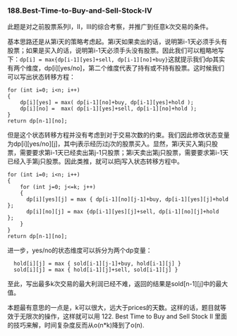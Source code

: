 ### 188.Best-Time-to-Buy-and-Sell-Stock-IV

此题是对之前股票系列I，II，III的综合考察，并推广到任意k次交易的条件。

基本思路还是从第i天的策略考虑起。第i天如果卖出的话，说明第i-1天必须手头有股票；如果是买入的话，说明第i-1天必须手头没有股票。因此我们可以粗略地写下：```dp[i] = max{dp[i-1][yes]+sell, dp[i-1][no]+buy}```这就提示我们dp其实有两个维度，dp[i][yes/no]，第二个维度代表了持有或不持有股票。这时候我们可以写出状态转移方程：
```
for (int i=0; i<n; i++)
{
    dp[i][yes] = max( dp[i-1][no]+buy, dp[i-1][yes]+hold );
    dp[i][no] =  max( dp[i-1][yes]+sell, dp[i-1][no]+hold );
}
return dp[n-1][no];
```
但是这个状态转移方程并没有考虑到对于交易次数的约束。我们因此修改状态变量为dp[i][yes/no][j]，其中j表示经历过j次的股票买入。显然，第i天买入第j只股票，需要要求第i-1天已经卖出第j-1只股票；第i天卖出第j只股票，需要要求第i-1天已经入手第j只股票。因此类推，就可以把j写入状态转移方程中。
```
for (int i=0; i<n; i++)
{
    for (int j=0; j<=k; j++)
    {
      dp[i][yes][j] = max { dp[i-1][no][j-1]+buy, dp[i-1][yes][j]+hold };
      dp[i][no][j] = max {dp[i-1][yes][j]+sell, dp[i-1][no][j]+hold  };
    }
}
return dp[n-1][no];
```
进一步，yes/no的状态维度可以拆分为两个dp变量：
```
  hold[i][j] = max { sold[i-1][j-1]+buy, hold[i-1][j] }
  sold[i][j] = max { hold[i-1][j]+sell, sold[i-1][j] }
```
至此，写出最多k次交易的最大利润已经不难，返回的结果是sold[n-1][j]中的最大值。

本题最有意思的一点是，k可以很大，远大于prices的天数。这样的话，题目就等效于无限次的操作，这样就可以用 122. Best Time to Buy and Sell Stock II
里面的技巧来解，时间复杂度反而从o(n*k)降到了o(n).
